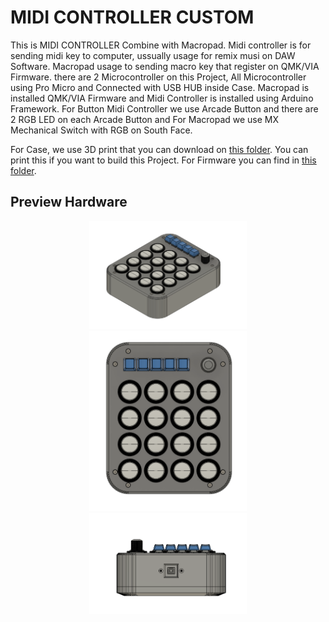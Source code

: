 # MIDI CONTROLLER CUSTOM
This is MIDI CONTROLLER Combine with Macropad. Midi controller is for sending midi key to computer, ussually usage for remix musi on DAW Software. Macropad usage to sending macro key that register on QMK/VIA Firmware. there are 2 Microcontroller on this Project, All Microcontroller using Pro Micro and Connected with USB HUB inside Case. Macropad is installed QMK/VIA Firmware and Midi Controller is installed using Arduino Framework. For Button Midi Controller we use Arcade Button and there are 2 RGB LED on each Arcade Button and For Macropad we use MX Mechanical Switch with RGB on South Face.

For Case, we use 3D print that you can download on [this folder](https://github.com/juarendra/Midi-Controller-Custom/tree/main/HARDWARE/3DCASE). You can print this if you want to build this Project. For Firmware you can find in [this folder](https://github.com/juarendra/Midi-Controller-Custom/tree/main/Firmware).

## Preview Hardware
<p align="center">
  <img src="DOC/MidiController_1.png" width="50%" height="50%">
  <img src="DOC/MidiController_4.png" width="50%" height="50%">
  <img src="DOC/MidiController_5.png" width="50%" height="50%">
</p>